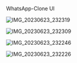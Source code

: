 WhatsApp-Clone UI

![IMG_20230623_232319](https://github.com/Sandy177000/Whatsapp-Clone/assets/112424645/1405e472-000f-45df-9903-a7aac8a47087)

![IMG_20230623_232309](https://github.com/Sandy177000/Whatsapp-Clone/assets/112424645/f6965812-a450-4abc-abc8-c17e29877be7)

![IMG_20230623_232246](https://github.com/Sandy177000/Whatsapp-Clone/assets/112424645/11b4f73c-7ec7-456e-ae29-68a44d9b16dd)

![IMG_20230623_232226](https://github.com/Sandy177000/Whatsapp-Clone/assets/112424645/b319ba89-f63b-4fcd-b2fd-5dd380eb43a5)
